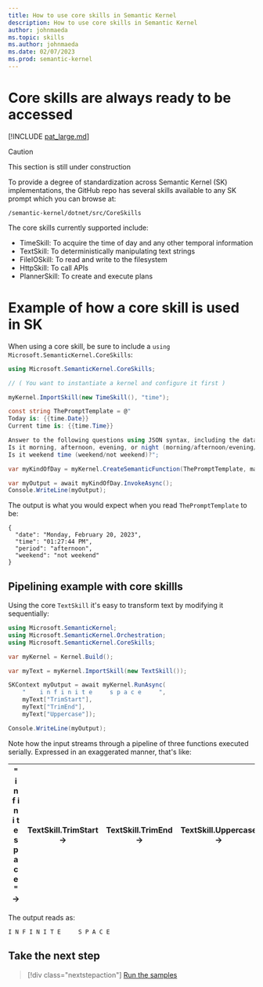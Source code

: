 ```yaml
---
title: How to use core skills in Semantic Kernel
description: How to use core skills in Semantic Kernel
author: johnmaeda
ms.topic: skills
ms.author: johnmaeda
ms.date: 02/07/2023
ms.prod: semantic-kernel
---
```

# Core skills are always ready to be accessed

[!INCLUDE [pat_large.md](../includes/pat_large.md)]

> [!CAUTION]
> This section is still under construction

To provide a degree of standardization across Semantic Kernel (SK) implementations, the GitHub repo has several skills available to any SK prompt which you can browse at:

`/semantic-kernel/dotnet/src/CoreSkills`

The core skills currently supported include:

* TimeSkill: To acquire the time of day and any other temporal information
* TextSkill: To deterministically manipulating text strings
* FileIOSkill: To read and write to the filesystem
* HttpSkill: To call APIs
* PlannerSkill: To create and execute plans

# Example of how a core skill is used in SK

When using a core skill, be sure to include a `using Microsoft.SemanticKernel.CoreSkills`:

```csharp
using Microsoft.SemanticKernel.CoreSkills;

// ( You want to instantiate a kernel and configure it first )

myKernel.ImportSkill(new TimeSkill(), "time");

const string ThePromptTemplate = @"
Today is: {{time.Date}}
Current time is: {{time.Time}}

Answer to the following questions using JSON syntax, including the data used.
Is it morning, afternoon, evening, or night (morning/afternoon/evening/night)?
Is it weekend time (weekend/not weekend)?";

var myKindOfDay = myKernel.CreateSemanticFunction(ThePromptTemplate, maxTokens: 150);

var myOutput = await myKindOfDay.InvokeAsync();
Console.WriteLine(myOutput);
```

The output is what you would expect when you read `ThePromptTemplate` to be:

```resulting-output
{
  "date": "Monday, February 20, 2023",
  "time": "01:27:44 PM",
  "period": "afternoon",
  "weekend": "not weekend"
}
```

## Pipelining example with core skillls

Using the core `TextSkill` it's easy to transform text by modifying it sequentially:

```csharp
using Microsoft.SemanticKernel;
using Microsoft.SemanticKernel.Orchestration;
using Microsoft.SemanticKernel.CoreSkills;

var myKernel = Kernel.Build();

var myText = myKernel.ImportSkill(new TextSkill());

SKContext myOutput = await myKernel.RunAsync(
    "    i n f i n i t e     s p a c e     ",
    myText["TrimStart"],
    myText["TrimEnd"],
    myText["Uppercase"]);

Console.WriteLine(myOutput);
```

Note how the input streams through a pipeline of three functions executed serially. Expressed in an exaggerated manner, that's like:

| "   i n f i n i t e    s p a c e    " → | TextSkill.TrimStart → | TextSkill.TrimEnd → | TextSkill.Uppercase → |
|---|---|---|---|

The output reads as:

`I N F I N I T E     S P A C E`

## Take the next step

> [!div class="nextstepaction"]
> [Run the samples](../samples)
